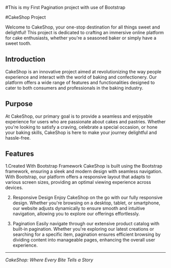 #This is my First Pagination project with use of Bootstrap

#CakeShop Project

Welcome to CakeShop, your one-stop destination for all things sweet and delightful! This project is dedicated to crafting an immersive online platform for cake enthusiasts, whether you're a seasoned baker or simply have a sweet tooth.

## Introduction

CakeShop is an innovative project aimed at revolutionizing the way people experience and interact with the world of baking and confectionery. Our platform offers a wide range of features and functionalities designed to cater to both consumers and professionals in the baking industry.

## Purpose

At CakeShop, our primary goal is to provide a seamless and enjoyable experience for users who are passionate about cakes and pastries. Whether you're looking to satisfy a craving, celebrate a special occasion, or hone your baking skills, CakeShop is here to make your journey delightful and hassle-free.

## Features

1.Created With Bootstrap Framework
CakeShop is built using the Bootstrap framework, ensuring a sleek and modern design with seamless navigation. With Bootstrap, our platform offers a responsive layout that adapts to various screen sizes, providing an optimal viewing experience across devices.

2. Responsive Design
Enjoy CakeShop on the go with our fully responsive design. Whether you're browsing on a desktop, tablet, or smartphone, our website adjusts dynamically to ensure smooth and intuitive navigation, allowing you to explore our offerings effortlessly.

3. Pagination
Easily navigate through our extensive product catalog with built-in pagination. Whether you're exploring our latest creations or searching for a specific item, pagination ensures efficient browsing by dividing content into manageable pages, enhancing the overall user experience.

---

*CakeShop: Where Every Bite Tells a Story*
